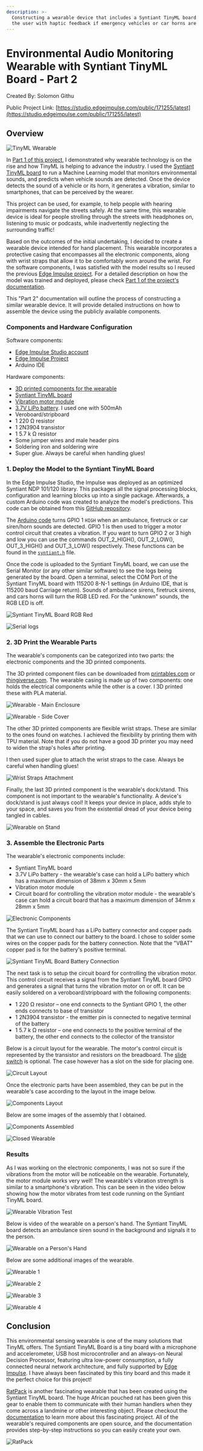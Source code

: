 ```yaml
---
description: >-
  Constructing a wearable device that includes a Syntiant TinyML board to alert
  the user with haptic feedback if emergency vehicles or car horns are detected.
---
```


# Environmental Audio Monitoring Wearable with Syntiant TinyML Board - Part 2

Created By: Solomon Githu

Public Project Link: [https://studio.edgeimpulse.com/public/171255/latest](https://studio.edgeimpulse.com/public/171255/latest)

## Overview

![TinyML Wearable](../.gitbook/assets/environmental-audio-monitoring-syntiant-tinyml-part-2/img1\_cover\_image.png)

In [Part 1 of this project](https://www.edgeimpulse.com/blog/now-hear-this), I demonstrated why wearable technology is on the rise and how TinyML is helping to advance the industry. I used the [Syntiant TinyML board](https://www.syntiant.com/tinyml) to run a Machine Learning model that monitors environmental sounds, and predicts when vehicle sounds are detected. Once the device detects the sound of a vehicle or its horn, it generates a vibration, similar to smartphones, that can be perceived by the wearer.

This project can be used, for example, to help people with hearing impairments navigate the streets safely. At the same time, this wearable device is ideal for people strolling through the streets with headphones on, listening to music or podcasts, while inadvertently neglecting the surrounding traffic!

Based on the outcomes of the initial undertaking, I decided to create a wearable device intended for hand placement. This wearable incorporates a protective casing that encompasses all the electronic components, along with wrist straps that allow it to be comfortably worn around the wrist. For the software components, I was satisfied with the model results so I reused the previous [Edge Impulse project](https://studio.edgeimpulse.com/public/171255/latest). For a detailed description on how the model was trained and deployed, please check [Part 1 of the project's documentation](https://docs.edgeimpulse.com/experts/prototype-and-concept-projects/environmental-audio-monitoring-syntiant-tinyml).

This "Part 2" documentation will outline the process of constructing a similar wearable device. It will provide detailed instructions on how to assemble the device using the publicly available components.

### Components and Hardware Configuration

Software components:

* [Edge Impulse Studio account](https://studio.edgeimpulse.com/)
* [Edge Impulse Project](https://studio.edgeimpulse.com/public/171255/latest)
* Arduino IDE

Hardware components:

* [3D printed components for the wearable](https://www.printables.com/model/511919-syntiant-tinyml-wearable)
* [Syntiant TinyML board](https://www.digikey.com/en/products/detail/syntiant-corp/SYNTIANT-TINYML/15293343)
* [Vibration motor module](https://www.amazon.com/ZYM119-Vibration-Switch-Vibrator-Circuit/dp/B09M84JF6B/ref=sr\_1\_5?crid=1JOJC8SZS6KR7\&keywords=vibration+motor+module\&qid=1683818656\&sprefix=vibration+motor+module%27%2Caps%2C941\&sr=8-5)
* [3.7V LiPo battery](https://www.adafruit.com/product/1578). I used one with 500mAh
* Veroboard/stripboard
* 1 220 Ω resistor
* 1 2N3904 transistor
* 1 5.7 k Ω resistor
* Some jumper wires and male header pins
* Soldering iron and soldering wire
* Super glue. Always be careful when handling glues!

### 1. Deploy the Model to the Syntiant TinyML Board

In the Edge Impulse Studio, the Impulse was deployed as an optimized Syntiant NDP 101/120 library. This packages all the signal processing blocks, configuration and learning blocks up into a single package. Afterwards, a custom Arduino code was created to analyze the model's predictions. This code can be obtained from this [GitHub repository](https://github.com/SolomonGithu/syntiant-tinyml-firmware-environment-hearing-aider).

The [Arduino code](https://github.com/SolomonGithu/syntiant-tinyml-firmware-environment-hearing-aider/blob/main/syntiant-tinyml-firmware-environment-hearing-aider.ino) turns GPIO 1 `HIGH` when an ambulance, firetruck or car siren/horn sounds are detected. GPIO 1 is then used to trigger a motor control circuit that creates a vibration. If you want to turn GPIO 2 or 3 high and low you can use the commands OUT\_2\_HIGH(), OUT\_2\_LOW(), OUT\_3\_HIGH() and OUT\_3\_LOW() respectively. These functions can be found in the [`syntiant.h`](https://github.com/SolomonGithu/syntiant-tinyml-firmware-environment-hearing-aider/blob/main/src/syntiant.h) file.

Once the code is uploaded to the Syntiant TinyML board, we can use the Serial Monitor (or any other similar software) to see the logs being generated by the board. Open a terminal, select the COM Port of the Syntiant TinyML board with 115200 8-N-1 settings (in Arduino IDE, that is 115200 baud Carriage return). Sounds of ambulance sirens, firetruck sirens, and cars horns will turn the RGB LED red. For the "unknown" sounds, the RGB LED is off.

![Syntiant TinyML Board RGB Red](../.gitbook/assets/environmental-audio-monitoring-syntiant-tinyml-part-2/img2\_Syntiant\_TinyML\_Board\_RGB\_red.jpg)

![Serial logs](../.gitbook/assets/environmental-audio-monitoring-syntiant-tinyml-part-2/img3\_screenshot\_Syntiant\_TinyML\_Serial\_monitor.png)

### 2. 3D Print the Wearable Parts

The wearable's components can be categorized into two parts: the electronic components and the 3D printed components.

The 3D printed component files can be downloaded from [printables.com](https://www.printables.com/model/511919-syntiant-tinyml-wearable) or [thingiverse.com](https://www.thingiverse.com/thing:6092871). The wearable casing is made up of two components: one holds the electrical components while the other is a cover. I 3D printed these with PLA material.

![Wearable - Main Enclosure](../.gitbook/assets/environmental-audio-monitoring-syntiant-tinyml-part-2/img4\_wearable\_main\_enclosure.png)

![Wearable - Side Cover](../.gitbook/assets/environmental-audio-monitoring-syntiant-tinyml-part-2/img5\_wearable\_side\_cover.png)

The other 3D printed components are flexible wrist straps. These are similar to the ones found on watches. I achieved the flexibility by printing them with TPU material. Note that if you do not have a good 3D printer you may need to widen the strap's holes after printing.

I then used super glue to attach the wrist straps to the case. Always be careful when handling glues!

![Wrist Straps Attachment](../.gitbook/assets/environmental-audio-monitoring-syntiant-tinyml-part-2/img6\_wrist\_straps\_attachment.png)

Finally, the last 3D printed component is the wearable's dock/stand. This component is not important to the wearable's functionality. A device's dock/stand is just always cool! It keeps your device in place, adds style to your space, and saves you from the existential dread of your device being tangled in cables.

![Wearable on Stand](../.gitbook/assets/environmental-audio-monitoring-syntiant-tinyml-part-2/img8\_wearable\_on\_stand.png)

### 3. Assemble the Electronic Parts

The wearable's electronic components include:

* Syntiant TinyML board
* 3.7V LiPo battery - the wearable's case can hold a LiPo battery which has a maximum dimension of 38mm x 30mm x 5mm
* Vibration motor module
* Circuit board for controlling the vibration motor module - the wearable's case can hold a circuit board that has a maximum dimension of 34mm x 28mm x 5mm

![Electronic Components](../.gitbook/assets/environmental-audio-monitoring-syntiant-tinyml-part-2/img9\_wearable\_circuit\_components.png)

The Syntiant TinyML board has a LiPo battery connector and copper pads that we can use to connect our battery to the board. I chose to solder some wires on the copper pads for the battery connection. Note that the "VBAT" copper pad is for the battery's positive terminal.

![Syntiant TinyML Board Battery Connection](../.gitbook/assets/environmental-audio-monitoring-syntiant-tinyml-part-2/img10\_Syntiant\_TinyML\_board\_battery\_connections.png)

The next task is to setup the circuit board for controlling the vibration motor. This control circuit receives a signal from the Syntiant TinyML board GPIO and generates a signal that turns the vibration motor on or off. It can be easily soldered on a veroboard/stripboard with the following components:

* 1 220 Ω resistor – one end connects to the Syntiant GPIO 1, the other ends connects to base of transistor
* 1 2N3904 transistor - the emitter pin is connected to negative terminal of the battery
* 1 5.7 k Ω resistor – one end connects to the positive terminal of the battery, the other end connects to the collector of the transistor

Below is a circuit layout for the wearable. The motor's control circuit is represented by the transistor and resistors on the breadboard. The [slide switch](https://www.adafruit.com/product/805) is optional. The case however has a slot on the side for placing one.

![Circuit Layout](../.gitbook/assets/environmental-audio-monitoring-syntiant-tinyml-part-2/img11\_circuit\_layout.png)

Once the electronic parts have been assembled, they can be put in the wearable's case according to the layout in the image below.

![Components Layout](../.gitbook/assets/environmental-audio-monitoring-syntiant-tinyml-part-2/img12\_components\_layout.png)

Below are some images of the assembly that I obtained.

![Components Assembled](../.gitbook/assets/environmental-audio-monitoring-syntiant-tinyml-part-2/img13\_wearable\_components\_assembled.png)

![Closed Wearable](../.gitbook/assets/environmental-audio-monitoring-syntiant-tinyml-part-2/img14\_wearable\_components\_assembled\_2.png)

### Results

As I was working on the electronic components, I was not so sure if the vibrations from the motor will be noticeable on the wearable. Fortunately, the motor module works very well! The wearable's vibration strength is similar to a smartphone's vibration. This can be seen in the video below showing how the motor vibrates from test code running on the Syntiant TinyML board.

![Wearable Vibration Test](../.gitbook/assets/environmental-audio-monitoring-syntiant-tinyml-part-2/gif\_wearable\_vibration\_test.gif)

Below is video of the wearable on a person's hand. The Syntiant TinyML board detects an ambulance siren sound in the background and signals it to the person.

![Wearable on a Person's Hand](../.gitbook/assets/environmental-audio-monitoring-syntiant-tinyml-part-2/gif\_wearable\_responding\_to\_siren\_sounds.gif)

Below are some additional images of the wearable.

![Wearable 1](../.gitbook/assets/environmental-audio-monitoring-syntiant-tinyml-part-2/img15\_wearable\_picture\_1.png)

![Wearable 2](../.gitbook/assets/environmental-audio-monitoring-syntiant-tinyml-part-2/img16\_wearable\_picture\_2.png)

![Wearable 3](../.gitbook/assets/environmental-audio-monitoring-syntiant-tinyml-part-2/img17\_wearable\_picture\_3.png)

![Wearable 4](../.gitbook/assets/environmental-audio-monitoring-syntiant-tinyml-part-2/img18\_wearable\_picture\_4.png)

## Conclusion

This environmental sensing wearable is one of the many solutions that TinyML offers. The Syntiant TinyML Board is a tiny board with a microphone and accelerometer, USB host microcontroller and an always-on Neural Decision Processor, featuring ultra low-power consumption, a fully connected neural network architecture, and fully supported by [Edge Impulse](https://edgeimpulse.com/). I have always been fascinated by this tiny board and this made it the perfect choice for this project!

[RatPack](https://www.instructables.com/RatPack-a-Wearable-Technology-Created-for-the-Gian/) is another fascinating wearable that has been created using the Syntiant TinyML board. The huge African pouched rat has been given this gear to enable them to communicate with their human handlers when they come across a landmine or other interesting object. Please checkout the [documentation](https://www.instructables.com/RatPack-a-Wearable-Technology-Created-for-the-Gian/) to learn more about this fascinating project. All of the wearable's required components are open source, and the documentation provides step-by-step instructions so you can easily create your own.

![RatPack](../.gitbook/assets/environmental-audio-monitoring-syntiant-tinyml-part-2/img19\_RatPack.jpg)

